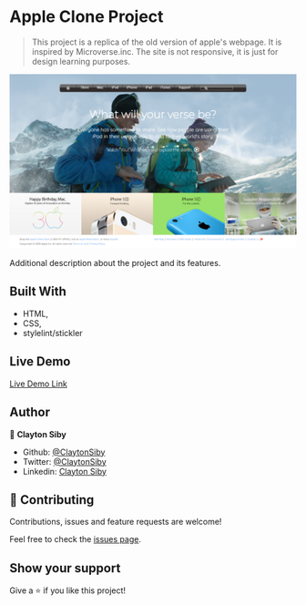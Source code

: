 # Apple Clone Project

> This project is a replica of the old version of apple's webpage. It is inspired by Microverse.inc. The site is not responsive, it is just for design learning purposes.

![screenshot](images/app_screenshot.png)

Additional description about the project and its features.

## Built With

- HTML,
- CSS,
- stylelint/stickler

## Live Demo

[Live Demo Link](https://raw.githack.com/ClaytonSiby/Apple-webpage-clone/apple-clone/home.html)

## Author

👤 **Clayton Siby**

- Github: [@ClaytonSiby](https://github.com/ClaytonSiby)
- Twitter: [@ClaytonSiby](https://twitter.com/ClaytonSiby)
- Linkedin: [Clayton Siby](https://www.linkedin.com/in/clayton-siby-48a8a0183/)


## 🤝 Contributing

Contributions, issues and feature requests are welcome!

Feel free to check the [issues page](https://github.com/ClaytonSiby/Apple-webpage-clone/issues).

## Show your support

Give a ⭐️ if you like this project!
